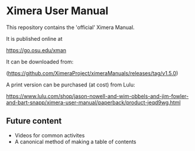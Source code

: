 # Ximera User Manual
This repository contains the 'official' Ximera Manual.

It is published online at

https://go.osu.edu/xman


It can be downloaded from:

(https://github.com/XimeraProject/ximeraManuals/releases/tag/v1.5.0)


A print version can be purchased (at cost) from Lulu:

https://www.lulu.com/shop/jason-nowell-and-wim-obbels-and-jim-fowler-and-bart-snapp/ximera-user-manual/paperback/product-jeqd9wg.html


## Future content
- Videos for common activites
- A canonical method of making a table of contents

